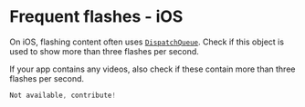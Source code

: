 # Frequent flashes - iOS

On iOS, flashing content often uses [`DispatchQueue`](https://developer.apple.com/documentation/dispatch/dispatchqueue). Check if this object is used to show more than three flashes per second.

If your app contains any videos, also check if these contain more than three flashes per second.

```swift
Not available, contribute!
```

